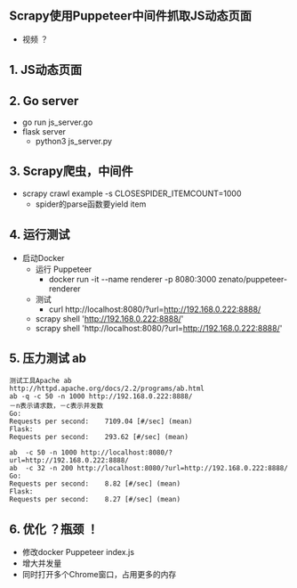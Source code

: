 ## Scrapy使用Puppeteer中间件抓取JS动态页面
- 视频 ？

## 1. JS动态页面

## 2. Go server
- go run js_server.go
- flask server
	- python3 js_server.py

## 3. Scrapy爬虫，中间件
- scrapy crawl example  -s CLOSESPIDER_ITEMCOUNT=1000
	- spider的parse函数要yield item

## 4. 运行测试
- 启动Docker
    - 运行 Puppeteer
        - docker run  -it --name renderer -p 8080:3000 zenato/puppeteer-renderer
    - 测试
        - curl http://localhost:8080/?url=http://192.168.0.222:8888/
    - scrapy shell 'http://192.168.0.222:8888/'
    - scrapy shell 'http://localhost:8080/?url=http://192.168.0.222:8888/'

## 5. 压力测试 ab
```
测试工具Apache ab
http://httpd.apache.org/docs/2.2/programs/ab.html
ab -q -c 50 -n 1000 http://192.168.0.222:8888/
－n表示请求数，－c表示并发数
Go:
Requests per second:    7109.04 [#/sec] (mean)
Flask:
Requests per second:    293.62 [#/sec] (mean)

ab  -c 50 -n 1000 http://localhost:8080/?url=http://192.168.0.222:8888/
ab  -c 32 -n 200 http://localhost:8080/?url=http://192.168.0.222:8888/
Go:
Requests per second:    8.82 [#/sec] (mean)
Flask:
Requests per second:    8.27 [#/sec] (mean)
```

## 6. 优化 ？瓶颈 ！
- 修改docker Puppeteer index.js
- 增大并发量
- 同时打开多个Chrome窗口，占用更多的内存
